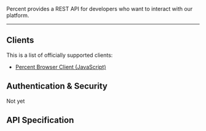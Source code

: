 Percent provides a REST API for developers who want to interact with our platform.

---

## Clients

This is a list of officially supported clients:

* [Percent Browser Client (JavaScript)](https://github.com/usepercent/percent-browser-client)

## Authentication & Security

Not yet

## API Specification

[meta:title]: <> (REST API)
